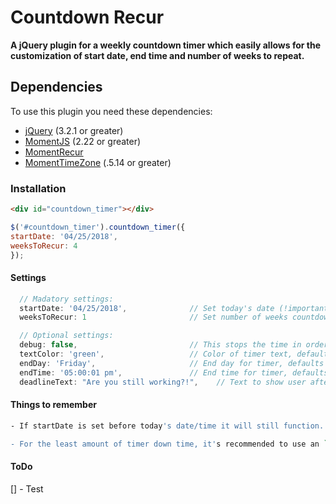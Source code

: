 # Countdown Recur

**A jQuery plugin for a weekly countdown timer which easily allows for the customization of start date, end time and number of weeks to repeat.**

## Dependencies

To use this plugin you need these dependencies:

- [jQuery](https://nodejs.org/en/) (3.2.1 or greater)
- [MomentJS](https://momentjs.com/) (2.22 or greater)
- [MomentRecur](https://github.com/c-trimm/moment-recur)
- [MomentTimeZone](https://momentjs.com/timezone/) (.5.14 or greater)

### Installation
```html
<div id="countdown_timer"></div>
```
```javascript
$('#countdown_timer').countdown_timer({
startDate: '04/25/2018',
weeksToRecur: 4
});
```

#### Settings
```javascript
  // Madatory settings:
  startDate: '04/25/2018',              // Set today's date (!important - must set otherwise countdown will not end)
  weeksToRecur: 1                       // Set number of weeks countdown should recur, defaults to 4 weeks

  // Optional settings:
  debug: false,                         // This stops the time in order to update the css
  textColor: 'green',                   // Color of timer text, defaults to green
  endDay: 'Friday',                     // End day for timer, defaults to "Sunday"
  endTime: '05:00:01 pm',               // End time for timer, defaults to "11:59:59 pm", Format like '05:05:20 pm'
  deadlineText: "Are you still working?!",    // Text to show user after timer ends
```

#### Things to remember
```bash
- If startDate is set before today's date/time it will still function. Keep in mind, it will continue to run the number of weeks set in `weeksToRecur` after that of the `startDate`.

- For the least amount of timer down time, it's recommended to use an `endTime` of "11:59:59 pm", because the countdown stops on the `endDay` after `endTime` and won't pick back up the next day at 12:00:00am.
```

#### ToDo

[] - Test

